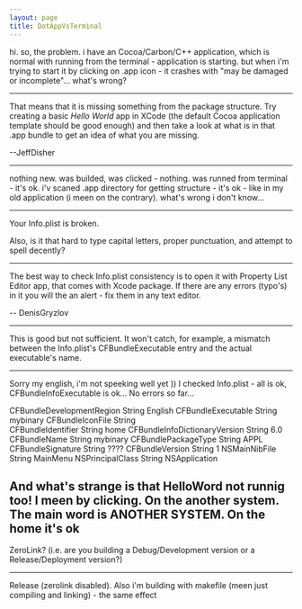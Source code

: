 ```yaml
---
layout: page
title: DotAppVsTerminal
---
```




hi. so, the problem. i have an Cocoa/Carbon/C++ application, which is normal with running from the terminal - application is starting. but when i'm trying to start it by clicking on .app icon - it crashes with "may be damaged or incomplete"... what's wrong?

----

That means that it is missing something from the package structure.  Try creating a basic *Hello World* app in XCode (the default Cocoa application template should be good enough) and then take a look at what is in that .app bundle to get an idea of what you are missing.

--JeffDisher

----
nothing new. was builded, was clicked - nothing. was runned from terminal - it's ok. i'v scaned .app directory for getting structure - it's ok - like in my old application (i meen on the contrary). what's wrong i don't know...

----
Your Info.plist is broken.

Also, is it that hard to type capital letters, proper punctuation, and attempt to spell decently?

----
The best way to check Info.plist consistency is to open it with Property List Editor app, that comes with Xcode package. If there are any errors (typo's) in it you will the an alert - fix them in any text editor.

-- DenisGryzlov

----
This is good but not sufficient. It won't catch, for example, a mismatch between the Info.plist's CFBundleExecutable entry and the actual executable's name.

----
Sorry my english, i'm not speeking well yet )) I checked Info.plist - all is ok, CFBundleInfoExecutable is ok... No errors so far... 
    
CFBundleDevelopmentRegion    String    English
CFBundleExecutable                 String    mybinary
CFBundleIconFile                     String   
CFBundleIdentifier                   String    home
CFBundleInfoDictionaryVersion  String    6.0
CFBundleName                         String    mybinary
CFBundlePackageType              String    APPL
CFBundleSignature                   String    ????
CFBundleVersion                      String    1
NSMainNibFile                          String    MainMenu
NSPrincipalClass                       String    NSApplication

And what's strange is that HelloWord not runnig too! I meen by clicking. On the another system. The main word is ANOTHER SYSTEM. On the home it's ok
----
ZeroLink? (i.e. are you building a Debug/Development version or a Release/Deployment version?)

----
Release (zerolink disabled). Also i'm building with makefile (meen just compiling and linking) - the same effect

